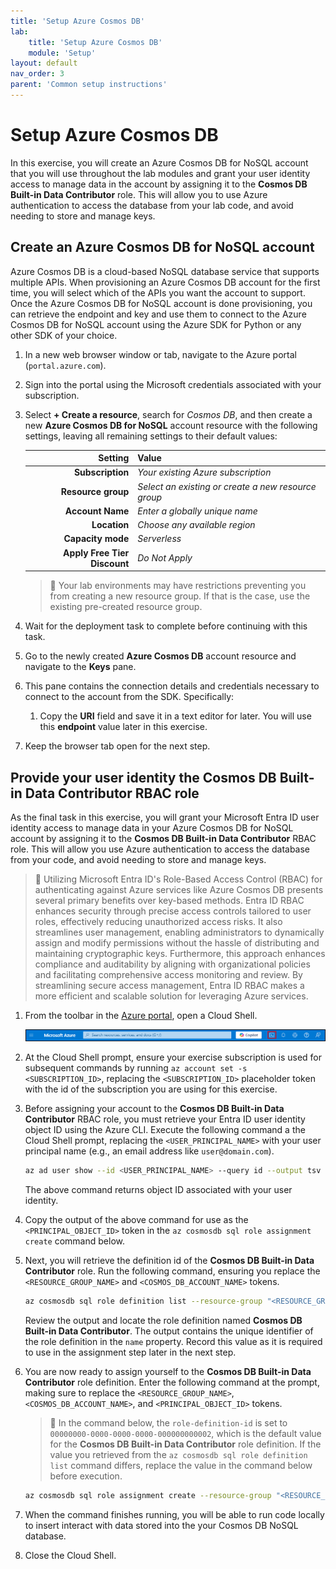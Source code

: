 ```yaml
---
title: 'Setup Azure Cosmos DB'
lab:
    title: 'Setup Azure Cosmos DB'
    module: 'Setup'
layout: default
nav_order: 3
parent: 'Common setup instructions'
---
```


# Setup Azure Cosmos DB

In this exercise, you will create an Azure Cosmos DB for NoSQL account that you will use throughout the lab modules and grant your user identity access to manage data in the account by assigning it to the **Cosmos DB Built-in Data Contributor** role. This will allow you to use Azure authentication to access the database from your lab code, and avoid needing to store and manage keys.

## Create an Azure Cosmos DB for NoSQL account

Azure Cosmos DB is a cloud-based NoSQL database service that supports multiple APIs. When provisioning an Azure Cosmos DB account for the first time, you will select which of the APIs you want the account to support. Once the Azure Cosmos DB for NoSQL account is done provisioning, you can retrieve the endpoint and key and use them to connect to the Azure Cosmos DB for NoSQL account using the Azure SDK for Python or any other SDK of your choice.

1. In a new web browser window or tab, navigate to the Azure portal (``portal.azure.com``).

1. Sign into the portal using the Microsoft credentials associated with your subscription.

1. Select **+ Create a resource**, search for *Cosmos DB*, and then create a new **Azure Cosmos DB for NoSQL** account resource with the following settings, leaving all remaining settings to their default values:

    | **Setting** | **Value** |
    | ---: | :--- |
    | **Subscription** | *Your existing Azure subscription* |
    | **Resource group** | *Select an existing or create a new resource group* |
    | **Account Name** | *Enter a globally unique name* |
    | **Location** | *Choose any available region* |
    | **Capacity mode** | *Serverless* |
    | **Apply Free Tier Discount** | *Do Not Apply* |

    > &#128221; Your lab environments may have restrictions preventing you from creating a new resource group. If that is the case, use the existing pre-created resource group.

1. Wait for the deployment task to complete before continuing with this task.

1. Go to the newly created **Azure Cosmos DB** account resource and navigate to the **Keys** pane.

1. This pane contains the connection details and credentials necessary to connect to the account from the SDK. Specifically:

    1. Copy the **URI** field and save it in a text editor for later. You will use this **endpoint** value later in this exercise.

1. Keep the browser tab open for the next step.

## Provide your user identity the Cosmos DB Built-in Data Contributor RBAC role

As the final task in this exercise, you will grant your Microsoft Entra ID user identity access to manage data in your Azure Cosmos DB for NoSQL account by assigning it to the **Cosmos DB Built-in Data Contributor** RBAC role. This will allow you use Azure authentication to access the database from your code, and avoid needing to store and manage keys.

> &#128221; Utilizing Microsoft Entra ID's Role-Based Access Control (RBAC) for authenticating against Azure services like Azure Cosmos DB presents several primary benefits over key-based methods. Entra ID RBAC enhances security through precise access controls tailored to user roles, effectively reducing unauthorized access risks. It also streamlines user management, enabling administrators to dynamically assign and modify permissions without the hassle of distributing and maintaining cryptographic keys. Furthermore, this approach enhances compliance and auditability by aligning with organizational policies and facilitating comprehensive access monitoring and review. By streamlining secure access management, Entra ID RBAC makes a more efficient and scalable solution for leveraging Azure services.

1. From the toolbar in the [Azure portal](https://portal.azure.com), open a Cloud Shell.

    ![The Cloud Shell icon is highlighted on the Azure portal's toolbar.](media/azure-portal-toolbar-cloud-shell.png)

1. At the Cloud Shell prompt, ensure your exercise subscription is used for subsequent commands by running `az account set -s <SUBSCRIPTION_ID>`, replacing the `<SUBSCRIPTION_ID>` placeholder token with the id of the subscription you are using for this exercise.

1. Before assigning your account to the **Cosmos DB Built-in Data Contributor** RBAC role, you must retrieve your Entra ID user identity object ID using the Azure CLI. Execute the following command a the Cloud Shell prompt, replacing the `<USER_PRINCIPAL_NAME>` with your user principal name (e.g., an email address like `user@domain.com`).

    ```bash
    az ad user show --id <USER_PRINCIPAL_NAME> --query id --output tsv
    ```

    The above command returns object ID associated with your user identity.

1. Copy the output of the above command for use as the `<PRINCIPAL_OBJECT_ID>` token in the `az cosmosdb sql role assignment create` command below.

1. Next, you will retrieve the definition id of the **Cosmos DB Built-in Data Contributor** role. Run the following command, ensuring you replace the `<RESOURCE_GROUP_NAME>` and `<COSMOS_DB_ACCOUNT_NAME>` tokens.

    ```bash
    az cosmosdb sql role definition list --resource-group "<RESOURCE_GROUP_NAME>" --account-name "<COSMOS_DB_ACCOUNT_NAME>"
    ```

    Review the output and locate the role definition named **Cosmos DB Built-in Data Contributor**. The output contains the unique identifier of the role definition in the `name` property. Record this value as it is required to use in the assignment step later in the next step.

1. You are now ready to assign yourself to the **Cosmos DB Built-in Data Contributor** role definition. Enter the following command at the prompt, making sure to replace the `<RESOURCE_GROUP_NAME>`, `<COSMOS_DB_ACCOUNT_NAME>`, and `<PRINCIPAL_OBJECT_ID>` tokens.

    > &#128221; In the command below, the `role-definition-id` is set to `00000000-0000-0000-0000-000000000002`, which is the default value for the **Cosmos DB Built-in Data Contributor** role definition. If the value you retrieved from the `az cosmosdb sql role definition list` command differs, replace the value in the command below before execution.

    ```bash
    az cosmosdb sql role assignment create --resource-group "<RESOURCE_GROUP_NAME>" --account-name "<COSMOS_DB_ACCOUNT_NAME>" --role-definition-id "00000000-0000-0000-0000-000000000002" --principal-id "<PRINCIPAL_OBJECT_ID>" --scope "/"
    ```

1. When the command finishes running, you will be able to run code locally to insert interact with data stored into the your Cosmos DB NoSQL database.

1. Close the Cloud Shell.
